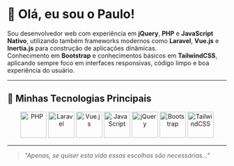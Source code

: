 # 👋 Olá, eu sou o Paulo!

Sou desenvolvedor web com experiência em **jQuery**, **PHP** e **JavaScript Nativo**, utilizando também frameworks modernos como **Laravel**, **Vue.js** e **Inertia.js** para construção de aplicações dinâmicas.  
Conhecimento em **Bootstrap** e conhecimentos básicos em **TailwindCSS**, aplicando sempre foco em interfaces responsivas, código limpo e boa experiência do usuário.

---

## 🚀 Minhas Tecnologias Principais

<p align="center">
  <!-- PHP -->
  <img src="https://cdn.jsdelivr.net/gh/devicons/devicon/icons/php/php-original.svg" width="60" alt="PHP"/>

  <!-- Laravel (imagem alternativa) -->
  <img src="https://raw.githubusercontent.com/laravel/art/master/logo-lockup/laravel-logomark-red.svg" width="60" alt="Laravel"/>

  <!-- Vue.js -->
  <img src="https://cdn.jsdelivr.net/gh/devicons/devicon/icons/vuejs/vuejs-original.svg" width="60" alt="Vue.js"/>

  <!-- JavaScript -->
  <img src="https://cdn.jsdelivr.net/gh/devicons/devicon/icons/javascript/javascript-original.svg" width="60" alt="JavaScript"/>

  <!-- jQuery -->
  <img src="https://cdn.jsdelivr.net/gh/devicons/devicon/icons/jquery/jquery-original.svg" width="60" alt="jQuery"/>

  <!-- Bootstrap -->
  <img src="https://cdn.jsdelivr.net/gh/devicons/devicon/icons/bootstrap/bootstrap-original.svg" width="60" alt="Bootstrap"/>

  <!-- TailwindCSS (imagem alternativa) -->
  <img src="https://www.vectorlogo.zone/logos/tailwindcss/tailwindcss-icon.svg" width="60" alt="TailwindCSS"/>
</p>

---

> *"Apenas, se quiser esta vida essas escolhas são necessárias..."*
